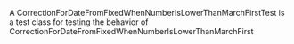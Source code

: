 A CorrectionForDateFromFixedWhenNumberIsLowerThanMarchFirstTest is a test class for testing the behavior of CorrectionForDateFromFixedWhenNumberIsLowerThanMarchFirst